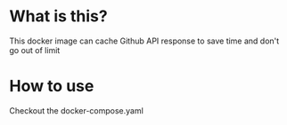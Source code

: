 # What is this?
This docker image can cache Github API response to save time and don't go out of limit

# How to use
Checkout the docker-compose.yaml
